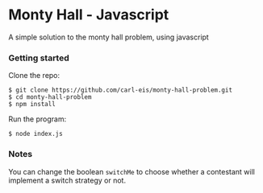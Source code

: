 # Monty Hall - Javascript
A simple solution to the monty hall problem, using javascript

### Getting started

Clone the repo:

    $ git clone https://github.com/carl-eis/monty-hall-problem.git
    $ cd monty-hall-problem
    $ npm install

Run the program:

    $ node index.js

### Notes

You can change the boolean `switchMe` to choose whether a contestant
will implement a switch strategy or not.
